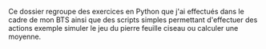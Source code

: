Ce dossier regroupe des exercices en Python que j'ai effectués dans le cadre de mon BTS ainsi que des scripts simples permettant d'effectuer des actions exemple simuler le jeu du pierre feuille ciseau ou calculer une moyenne.

